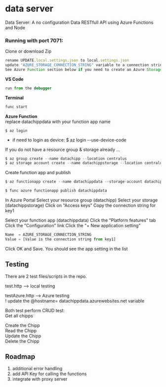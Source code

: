 # data server  
Data Server:  A no configuration Data RESTfull API using Azure Functions and Node  
  
### Running with port 7071:  
  
Clone or download Zip  
  
```javascript
rename UPDATE.local.settings.json to local.settings.json
update "AZURE_STORAGE_CONNECTION_STRING" variable to a connection string in your Azure Portal storage. 
See Azure Function section below if you need to create an Azure Storage resource
```
  
**VS Code**  
```javascript
run from the debugger
```

**Terminal**  
```javascript
func start
```  
  
**Azure Function**  
replace datachippdata with your function app name    
  
```
$ az login  
```
* if need to login as device:  $ az login --use-device-code  
  
If you do not have a resource group & storage already ...  
```javascript
$ az group create --name datachipp --location centralus
$ az storage account create --name datachippstorage --location centralus --resource-group datachipp --sku standard_lrs --kind StorageV2
```

Create function app and publish  
```javascript
$ az functionapp create --name datachippdata --storage-account datachippstorage --resource-group datachipp --consumption-plan-location centralus

$ func azure functionapp publish datachippdata
```

In Azure Portal
Select your resource group (datachipp)
Select your storage (datachippstorage)
Click on "Access keys"
Copy the connection string for key1

Select your function app (datachippdata) 
Click the "Platform features" tab   
Click the "Configuration" link
Click the "+ New application setting"

```javascript
Name  = AZURE_STORAGE_CONNECTION_STRING
Value = [Value is the connection string from key1]
```
Click OK and Save. You should see the app setting in the list  
  
  
## Testing  
There are 2 test files/scripts in the repo.  
  
test.http --> local testing  
   
testAzure.http --> Azure testing  
! update the @hostname= datachippdata.azurewebsites.net variable  
   
Both test perform CRUD test:    
Get all chipps   
  
Create the Chipp   
Read   the Chipp  
Update the Chipp  
Delete the Chipp  


## Roadmap
1. additional error handling  
2. add API Key for calling the functions  
3. integrate with proxy server  










